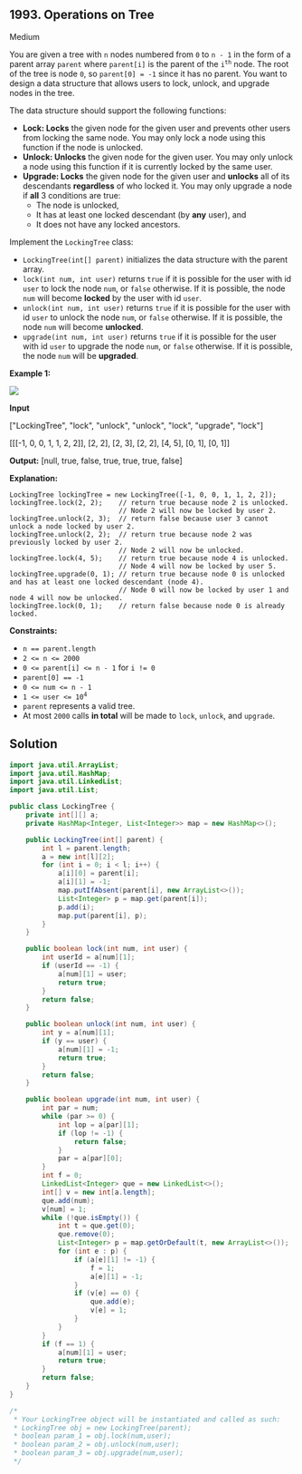 ## 1993\. Operations on Tree

Medium

You are given a tree with `n` nodes numbered from `0` to `n - 1` in the form of a parent array `parent` where `parent[i]` is the parent of the <code>i<sup>th</sup></code> node. The root of the tree is node `0`, so `parent[0] = -1` since it has no parent. You want to design a data structure that allows users to lock, unlock, and upgrade nodes in the tree.

The data structure should support the following functions:

*   **Lock: Locks** the given node for the given user and prevents other users from locking the same node. You may only lock a node using this function if the node is unlocked.
*   **Unlock: Unlocks** the given node for the given user. You may only unlock a node using this function if it is currently locked by the same user.
*   **Upgrade: Locks** the given node for the given user and **unlocks** all of its descendants **regardless** of who locked it. You may only upgrade a node if **all** 3 conditions are true:
    *   The node is unlocked,
    *   It has at least one locked descendant (by **any** user), and
    *   It does not have any locked ancestors.

Implement the `LockingTree` class:

*   `LockingTree(int[] parent)` initializes the data structure with the parent array.
*   `lock(int num, int user)` returns `true` if it is possible for the user with id `user` to lock the node `num`, or `false` otherwise. If it is possible, the node `num` will become **locked** by the user with id `user`.
*   `unlock(int num, int user)` returns `true` if it is possible for the user with id `user` to unlock the node `num`, or `false` otherwise. If it is possible, the node `num` will become **unlocked**.
*   `upgrade(int num, int user)` returns `true` if it is possible for the user with id `user` to upgrade the node `num`, or `false` otherwise. If it is possible, the node `num` will be **upgraded**.

**Example 1:**

![](https://assets.leetcode.com/uploads/2021/07/29/untitled.png)

**Input**

["LockingTree", "lock", "unlock", "unlock", "lock", "upgrade", "lock"]

[[[-1, 0, 0, 1, 1, 2, 2]], [2, 2], [2, 3], [2, 2], [4, 5], [0, 1], [0, 1]]

**Output:** [null, true, false, true, true, true, false]

**Explanation:**

    LockingTree lockingTree = new LockingTree([-1, 0, 0, 1, 1, 2, 2]);
    lockingTree.lock(2, 2);    // return true because node 2 is unlocked.
                               // Node 2 will now be locked by user 2.
    lockingTree.unlock(2, 3);  // return false because user 3 cannot unlock a node locked by user 2.
    lockingTree.unlock(2, 2);  // return true because node 2 was previously locked by user 2.
                               // Node 2 will now be unlocked.
    lockingTree.lock(4, 5);    // return true because node 4 is unlocked.
                               // Node 4 will now be locked by user 5.
    lockingTree.upgrade(0, 1); // return true because node 0 is unlocked and has at least one locked descendant (node 4).
                               // Node 0 will now be locked by user 1 and node 4 will now be unlocked.
    lockingTree.lock(0, 1);    // return false because node 0 is already locked. 

**Constraints:**

*   `n == parent.length`
*   `2 <= n <= 2000`
*   `0 <= parent[i] <= n - 1` for `i != 0`
*   `parent[0] == -1`
*   `0 <= num <= n - 1`
*   <code>1 <= user <= 10<sup>4</sup></code>
*   `parent` represents a valid tree.
*   At most `2000` calls **in total** will be made to `lock`, `unlock`, and `upgrade`.

## Solution

```java
import java.util.ArrayList;
import java.util.HashMap;
import java.util.LinkedList;
import java.util.List;

public class LockingTree {
    private int[][] a;
    private HashMap<Integer, List<Integer>> map = new HashMap<>();

    public LockingTree(int[] parent) {
        int l = parent.length;
        a = new int[l][2];
        for (int i = 0; i < l; i++) {
            a[i][0] = parent[i];
            a[i][1] = -1;
            map.putIfAbsent(parent[i], new ArrayList<>());
            List<Integer> p = map.get(parent[i]);
            p.add(i);
            map.put(parent[i], p);
        }
    }

    public boolean lock(int num, int user) {
        int userId = a[num][1];
        if (userId == -1) {
            a[num][1] = user;
            return true;
        }
        return false;
    }

    public boolean unlock(int num, int user) {
        int y = a[num][1];
        if (y == user) {
            a[num][1] = -1;
            return true;
        }
        return false;
    }

    public boolean upgrade(int num, int user) {
        int par = num;
        while (par >= 0) {
            int lop = a[par][1];
            if (lop != -1) {
                return false;
            }
            par = a[par][0];
        }
        int f = 0;
        LinkedList<Integer> que = new LinkedList<>();
        int[] v = new int[a.length];
        que.add(num);
        v[num] = 1;
        while (!que.isEmpty()) {
            int t = que.get(0);
            que.remove(0);
            List<Integer> p = map.getOrDefault(t, new ArrayList<>());
            for (int e : p) {
                if (a[e][1] != -1) {
                    f = 1;
                    a[e][1] = -1;
                }
                if (v[e] == 0) {
                    que.add(e);
                    v[e] = 1;
                }
            }
        }
        if (f == 1) {
            a[num][1] = user;
            return true;
        }
        return false;
    }
}

/*
 * Your LockingTree object will be instantiated and called as such:
 * LockingTree obj = new LockingTree(parent);
 * boolean param_1 = obj.lock(num,user);
 * boolean param_2 = obj.unlock(num,user);
 * boolean param_3 = obj.upgrade(num,user);
 */
```
